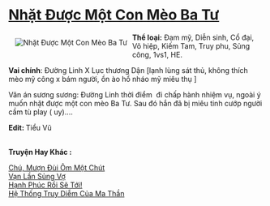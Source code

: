 <a href="https://utruyen.com/nhat-duoc-mot-con-meo-ba-tu/19636/" title="Nhặt Được Một Con Mèo Ba Tư"><h1>Nhặt Được Một Con Mèo Ba Tư</h1></a><div style="display:table"><img align="right" style="float: left; padding: 10px;" src="https://utruyen.com/images/story/200x260/nhat-duoc-mot-con-meo-ba-tu.jpg" alt="Nhặt Được Một Con Mèo Ba Tư"><b>Thể loại:</b> Đam mỹ, Diễn sinh, Cổ đại, Võ hiệp, Kiếm Tam, Truy phu, Sủng công, 1vs1, HE.<p></p><b>Vai chính</b>: Đường Linh X Lục thương Dận [lạnh lùng sát thủ, không thích mèo mỹ công x bám người, ồn ào hồ nháo mỹ miêu thụ ]<p></p>Văn án sương sương: Đường Linh thời điểm  đi chấp hành nhiệm vụ, ngoài ý muốn nhặt được một con mèo Ba Tư. Sau đó hắn đã bị miêu tinh cướp người cầm tù play ( uy).... <p></p><b>Edit: </b>Tiểu Vũ</div><p><br><b>Truyện Hay Khác :</b></p><a href="https://utruyen.com/chu-muon-dui-om-mot-chut/19518/" alt="Chú, Mượn Đùi Ôm Một Chút">Chú, Mượn Đùi Ôm Một Chút</a><br/><a href="https://github.com/quanluxury/ngontinhhot/tree/master/truyenhay/19222/" alt="Vạn Lần Sủng Vợ">Vạn Lần Sủng Vợ</a><br/><a href="https://github.com/quanluxury/ngontinh_sac/tree/master/truyenhay/22355/" alt="Hạnh Phúc Rồi Sẽ Tới!">Hạnh Phúc Rồi Sẽ Tới!</a><br/><a href="https://dammyh.wordpress.com/2019/11/07/he-thong-truy-diem-cua-ma-than-3/" alt="Hệ Thống Truy Diễm Của Ma Thần">Hệ Thống Truy Diễm Của Ma Thần</a><br/>